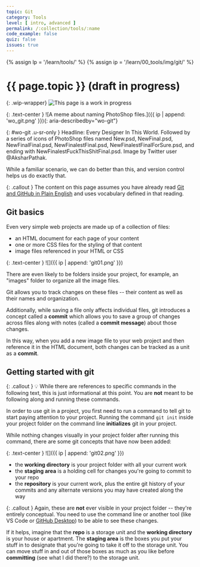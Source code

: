 ```yaml
---
topic: Git
category: Tools
level: [ intro, advanced ]
permalink: /:collection/tools/:name
code_example: false
quiz: false
issues: true
---
```


{% assign lp = '/learn/tools/' %}
{% assign ip = '/learn/00_tools/img/git/' %}


# {{ page.topic }} (draft in progress)

{: .wip-wrapper}
![This page is a work in progress](https://media.giphy.com/media/SwP1HunIXetehTvy43/giphy.gif)


{: .text-center }
![A meme about naming PhotoShop files.]({{ ip | append: 'wo_git.png' }}){: aria-describedby="wo-git"}

{: #wo-git .u-sr-only }
Headline: Every Designer In This World. Followed by a series of icons of PhotoShop files named New.psd, NewFinal.psd, NewFinalFinal.psd, NewFinalestFinal.psd, NewFinalestFinalForSure.psd, and ending with NewFinalestFuckThisShitFinal.psd. Image by Twitter user @AksharPathak.

While a familiar scenario, we can do better than this, and version control helps us do exactly that.

{: .callout }
The content on this page assumes you have already read [Git and GitHub in Plain English](https://blog.red-badger.com/2016/11/29/gitgithub-in-plain-english) and uses vocabulary defined in that reading.

## Git basics

Even very simple web projects are made up of a collection of files:

- an HTML document for each page of your content
- one or more CSS files for the styling of that content
- image files referenced in your HTML or CSS

{: .text-center }
![]({{ ip | append: 'git01.png' }})

There are even likely to be folders inside your project, for example, an "images" folder to organize all the image files.

Git allows you to track changes on these files -- their content as well as their names and organization.

Additionally, while saving a file only affects individual files, git introduces a concept called a **commit** which allows you to save a group of changes across files along with notes (called a **commit message**) about those changes.

In this way, when you add a new image file to your web project and then reference it in the HTML document, both changes can be tracked as a unit as a **commit**.

## Getting started with git

{: .callout }
<span class="emoji">💡</span> While there are references to specific commands in the following text, this is just informational at this point. You are **not** meant to be following along and running these commands.

In order to use git in a project, you first need to run a command to tell git to start paying attention to your project. Running the command `git init` inside your project folder on the command line **initializes** git in your project.

While nothing changes visually in your project folder after running this command, there are some git concepts that have now been added:

{: .text-center }
![]({{ ip | append: 'git02.png' }})

- the **working directory** is your project folder with all your current work
- the **staging area** is a holding cell for changes you're going to commit to your repo
- the **repository** is your current work, plus the entire git history of your commits and any alternate versions you may have created along the way

{: .callout }
Again, these are **not** ever visible in your project folder -- they're entirely conceptual. You need to use the command line or another tool (like VS Code or [GitHub Desktop](https://desktop.github.com/)) to be able to see these changes.

If it helps, imagine that the **repo** is a storage unit and the **working directory** is your house or apartment. The **staging area** is the boxes you put your stuff in to designate that you're going to take it off to the storage unit. You can move stuff in and out of those boxes as much as you like before **committing** (see what I did there?) to the storage unit.


